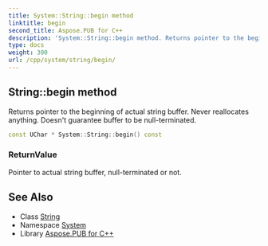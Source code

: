 ```yaml
---
title: System::String::begin method
linktitle: begin
second_title: Aspose.PUB for C++
description: 'System::String::begin method. Returns pointer to the beginning of actual string buffer. Never reallocates anything. Doesn''t guarantee buffer to be null-terminated in C++.'
type: docs
weight: 300
url: /cpp/system/string/begin/
---
```

## String::begin method


Returns pointer to the beginning of actual string buffer. Never reallocates anything. Doesn't guarantee buffer to be null-terminated.

```cpp
const UChar * System::String::begin() const
```


### ReturnValue

Pointer to actual string buffer, null-terminated or not.

## See Also

* Class [String](../)
* Namespace [System](../../)
* Library [Aspose.PUB for C++](../../../)
